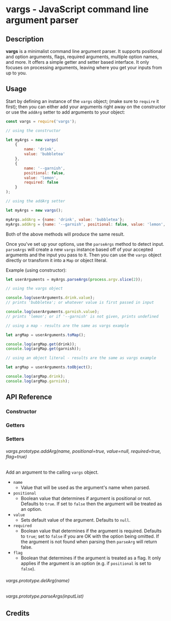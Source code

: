 # vargs - JavaScript command line argument parser

## Description

**vargs** is a minimalist command line argument parser. It supports positional and option arguments, flags, required arguments, multiple option names, and more. It offers a simple getter and setter based interface. It only focuses on processing arguments, leaving where you get your inputs from up to you.

## Usage

Start by defining an instance of the `vargs` object; (make sure to `require` it first); then you can either add your arguments right away on the constructor or use the `addArg` setter to add arguments to your object:

```JavaScript
const vargs = require('vargs');

// using the constructor

let myArgs = new vargs(
	{
		name: 'drink',
		value: 'bubbletea'
	},
	{
		name: '--garnish',
		positional: false,
		value: 'lemon',
		required: false
	}
);

// using the addArg setter

let myArgs = new vargs();

myArgs.addArg = {name: 'drink', value: 'bubbletea'};
myArgs.addArg = {name: '--garnish', positional: false, value: 'lemon', required: false};

```

Both of the above methods will produce the same result.

Once you've set up your options, use the `parseArgs` method to detect input. `parseArgs` will create a new `vargs` instance based off of your accepted arguments and the input you pass to it. Then you can use the `vargs` object directly or transform it into a `Map` or object literal.

Example (using constructor):
```JavaScript
let userArguments = myArgs.parseArgs(process.argv.slice(2));

// using the vargs object

console.log(userArguments.drink.value);
// prints 'bubbletea'; or whatever value is first passed in input

console.log(userArguments.garnish.value);
// prints 'lemon'; or if '--garnish' is not given, prints undefined

// using a map - results are the same as vargs example

let argMap = userArguments.toMap();

console.log(argMap.get(drink));
console.log(argMap.get(garnish)); 

// using an object literal - results are the same as vargs example

let argMap = userArguments.toObject();

console.log(argMap.drink);
console.log(argMap.garnish);
```


## API Reference

### Constructor

### Getters

### Setters

###### vargs.prototype.addArg(name, positional=true, value=null, required=true, flag=true)
Add an argument to the calling `vargs` object.

- `name` 
	+ Value that will be used as the argument's name when parsed.
- `positional`
	+ Boolean value that determines if argument is positional or not. <br> Defaults to `true`. If set to `false` then the argument will be treated as an option.
- `value`
	+ Sets default value of the argument. Defaults to `null`.
- `required`
	+ Boolean value that determines if the argument is required. Defaults to `true`; set to `false` if you are OK with the option being omitted. If the argument is not found when parsing then `parseArg` will return false.
- `flag`
	+ Boolean that determines if the argument is treated as a flag. It only applies if the argument is an option (e.g. if `positional` is set to `false`).

###### vargs.prototype.delArg(name)
	
###### vargs.prototype.parseArgs(inputList)

## Credits